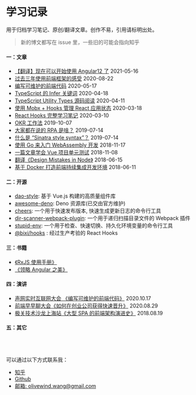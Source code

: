 # 学习记录

用于归档学习笔记、原创/翻译文章。创作不易，引用请标明出处。

> 新的博文都写在 issue 里，一些旧的可能会指向知乎

#### 一：文章

* [【翻译】现在可以开始使用 Angular12 了](https://github.com/olivewind/blog/issues/27) 2021-05-16
* [过去三年使用前端框架的感受](https://github.com/olivewind/blog/issues/13) 2020-08-22
* [编写可维护的前端代码](https://github.com/olivewind/blog/issues/8) 2020-05-17
* [TypeScript 的 Infer 关键词](https://github.com/olivewind/blog/issues/7) 2020-04-18
* [TypeScript Utility Types 源码阅读](https://github.com/olivewind/blog/issues/6) 2020-04-11
* [使用 Mobx + Hooks 管理 React 应用状态](https://github.com/olivewind/blog/issues/5) 2020-03-18
* [React Hooks 完整学习笔记](https://github.com/olivewind/blog/issues/1) 2020-03-10
* [OKR 工作法](https://zhuanlan.zhihu.com/p/85453990) 2019-10-07
* [大家都在说的 RPA 是啥？](https://zhuanlan.zhihu.com/p/73478346) 2019-07-14
* [什么是 “Sinatra style syntax”？](https://zhuanlan.zhihu.com/p/73531136) 2019-07-14
* [使用 Go 来入门 WebAssembly 开发](https://zhuanlan.zhihu.com/p/50189676) 2018-11-17
* [一篇文章学会 Vue 项目单元测试](https://zhuanlan.zhihu.com/p/48758013) 2018-11-08
* [翻译《Design Mistakes in Node》](https://zhuanlan.zhihu.com/p/37637923) 2018-06-15
* [基于 Docker 打造前端持续集成开发环境](https://zhuanlan.zhihu.com/p/37961402) 2018-06-11

#### 二：开源
* [dao-style](https://github.com/DaoCloud/dao-style): 基于 Vue.js 构建的高质量组件库
* [awesome-deno](https://github.com/olivewind/awesome-deno): Deno 资源库(已交由官方维护)
* [cheers](https://github.com/olivewind/cheers): 一个用于快速发布版本, 快速生成更新日志的命令行工具
* [dir-scanner-webpack-plugin](https://github.com/olivewind/dir-scanner-webpack-plugin): 一个用于递归扫描目录文件的 Webpack 插件
* [stupid-env](https://github.com/olivewind/stupid-env): 一个用于检查、快速切换、持久化环境变量的命令行工具
* [@bixi/hooks](https://github.com/olivewind/bixi-hooks) : 经过生产考验的 React Hooks


#### 三：书籍
* [《RxJS 使用手册》](https://github.com/olivewind/learning-rxjs)
* [《领略 Angular 之美》](https://github.com/olivewind/angular-deep)

#### 四：演讲
* [声网实时互联网大会 《编写可维护的前端代码》](https://app.ma.scrmtech.com/meetings/MeetingPc/Detail?pf_uid=14033_1616&id=24073) 2020.10.17
* [前端早早聊大会《如何在创业公司获得快速晋升》](https://zaotalk.huodongxing.com/go/tl14) 2020.08.29
* [极关技术沙龙上海站《大型 SPA 的前端架构演进史》](https://www.itdks.com/dakalive/detail/15324) 2018.08.19

#### 五：其它


<br/><br/>

可以通过以下方式联系我：
* [知乎](https://www.zhihu.com/people/san-huan-mei-you-shao)
* [Github](https://github.com/olivewind)
* [邮箱: olivewind.wang@gmail.com](mailto:olivewind.wang@gmail.com)


